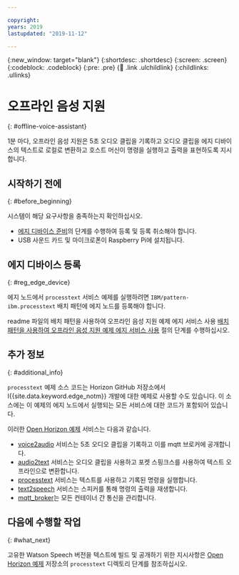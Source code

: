 ```yaml
---

copyright:
years: 2019
lastupdated: "2019-11-12"

---
```


{:new_window: target="blank"}
{:shortdesc: .shortdesc}
{:screen: .screen}
{:codeblock: .codeblock}
{:pre: .pre}
{:child: .link .ulchildlink}
{:childlinks: .ullinks}

# 오프라인 음성 지원
{: #offline-voice-assistant}

1분 마다, 오프라인 음성 지원은 5초 오디오 클립을 기록하고 오디오 클립을 에지 디바이스의 텍스트로 로컬로 변환하고 호스트 머신이 명령을 실행하고 출력을 표현하도록 지시합니다. 

## 시작하기 전에
{: #before_beginning}

시스템이 해당 요구사항을 충족하는지 확인하십시오.

* [에지 디바이스 준비](../installing/adding_devices.md)의 단계를 수행하여 등록 및 등록 취소해야 합니다.
* USB 사운드 카드 및 마이크로폰이 Raspberry Pi에 설치됩니다. 

## 에지 디바이스 등록
{: #reg_edge_device}

에지 노드에서 `processtext` 서비스 예제를 실행하려면 `IBM/pattern-ibm.processtext` 배치 패턴에 에지 노드를 등록해야 합니다. 

readme 파일의 배치 패턴을 사용하여 오프라인 음성 지원 예제 에지 서비스 사용 [배치 패턴을 사용하여 오프라인 음성 지원 예제 에지 서비스 사용](https://github.com/open-horizon/examples/tree/master/edge/services/processtext#-using-the-offline-voice-assistant-example-edge-service-with-deployment-pattern) 절의 단계를 수행하십시오.

## 추가 정보
{: #additional_info}

`processtext` 예제 소스 코드는 Horizon GitHub 저장소에서 I{{site.data.keyword.edge_notm}} 개발에 대한 예제로 사용할 수도 있습니다. 이 소스에는 이 예제의 에지 노드에서 실행되는 모든 서비스에 대한 코드가 포함되어 있습니다. 

이러한 [Open Horizon 예제](https://github.com/open-horizon/examples/tree/master/edge/services/voice2audio) 서비스는 다음과 같습니다.

* [voice2audio](https://github.com/open-horizon/examples/tree/master/edge/services/voice2audio) 서비스는 5초 오디오 클립을 기록하고 이를 mqtt 브로커에 공개합니다.
* [audio2text](https://github.com/open-horizon/examples/tree/master/edge/services/audio2text) 서비스는 오디오 클립을 사용하고 포켓 스핑크스를 사용하여 텍스트 오프라인으로 변환합니다.
* [processtext](https://github.com/open-horizon/examples/tree/master/edge/services/processtext) 서비스는 텍스트를 사용하고 기록된 명령을 실행합니다.
* [text2speech](https://github.com/open-horizon/examples/tree/master/edge/services/text2speech) 서비스는 스피커를 통해 명령의 출력을 재생합니다.
* [mqtt_broker](https://github.com/open-horizon/examples/tree/master/edge/services/mqtt_broker)는 모든 컨테이너 간 통신을 관리합니다.

## 다음에 수행할 작업
{: #what_next}

고유한 Watson Speech 버전을 텍스트에 빌드 및 공개하기 위한 지시사항은 [Open Horizon 예제](https://github.com/open-horizon/examples/blob/master/edge/services/processtext/CreateService.md#-building-and-publishing-your-own-version-of-the-offline-voice-assistant-edge-service) 저장소의 `processtext` 디렉토리 단계를 참조하십시오. 
